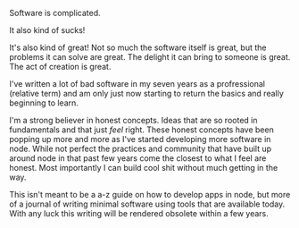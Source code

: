 Software is complicated.

It also kind of sucks!

It's also kind of great! Not so much the software itself is great, but the 
problems it can solve are great. The delight it can bring to someone is great. 
The act of creation is great.

I've written a lot of bad software in my seven years as a profressional 
(relative term) and am only just now starting to return the basics and really 
beginning to learn.

I'm a strong believer in honest concepts. Ideas that are so rooted in 
fundamentals and that just *feel* right. These honest concepts have 
been popping up more and more as I've started developing more software in node. 
While not perfect the practices and community that have built up around node in 
that past few years come the closest to what I feel are honest. Most importantly 
I can build cool shit without much getting in the way.

This isn't meant to be a a-z guide on how to develop apps in node, but more of 
a journal of writing minimal software using tools that are available today. 
With any luck this writing will be rendered obsolete within a few years.
